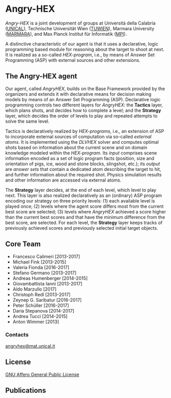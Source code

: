 # Angry-HEX

_Angry-HEX_ is a joint development of groups at Università della Calabria ([UNICAL](http://www.mat.unical.it)), Technische Universität Wien ([TUWIEN](http://www.kr.tuwien.ac.at)), Marmara University ([MARMARA](http://www.knowlp.com)), and Max Planck Institut für Informatik ([MPI](http://www.mpi-inf.mpg.de/departments/databases-and-information-systems/)).

A distinctive characteristic of our agent is that it uses a declarative, logic programming based module for reasoning about the target to shoot at next.
It is realized as a so-called _HEX-program_, i.e., by means of Answer Set Programming (ASP) with external sources and other extensions.

## The Angry-HEX agent
Our agent, called _AngryHEX_, builds on the Base Framework provided by the organizers and extends it with declarative means for decision making models by means of an Answer Set Programming (ASP).
Declarative logic programming controls two different layers for _AngryHEX_: the **Tactics** layer, which plans shots, and decides how to complete a level; and the **Strategy** layer, which decides the order of levels to play and repeated attempts to solve the same level.

Tactics is declaratively realized by _HEX-programs_, i.e., an extension of ASP to incorporate external sources of computation via so-called _external atoms_.
It is implemented using the _DLVHEX_ solver and computes optimal shots based on information about the current scene and on domain knowledge modeled within the _HEX-program_.
Its _input_ comprises scene information encoded as a set of logic program facts (position, size and orientation of pigs, ice, wood and stone blocks, slingshot, etc.); its _output_ are _answer sets_ that contain a dedicated atom describing the target to hit, and further information about the required shot.
Physics simulation results and other information are accessed via external atoms.

The **Strategy** layer decides, at the end of each level, which level to play next.
This layer is also realized declaratively as an (ordinary) ASP program encoding our strategy on three priority levels: (1) each available level is played once; (2) levels where the agent score differs most from the current best score are selected; (3) levels where _AngryHEX_ achieved a score higher than the current best scores and that have the minimum difference from the best score, are selected.
For each level, the **Strategy** layer keeps tracks of previously achieved scores and previously selected initial target objects.

## Core Team
 - Francesco Calimeri [2013-2017]
 - Michael Fink [2013-2015]
 - Valeria Fionda [2016-2017]
 - Stefano Germano [2013-2017]
 - Andreas Humenberger [2014-2015]
 - Giovambattista Ianni [2013-2017]
 - Aldo Marzullo [2017]
 - Christoph Redl [2013-2017]
 - Zeynep G. Saribatur [2016-2017]
 - Peter Schüller [2016-2017]
 - Daria Stepanova [2014-2017]
 - Andrea Tucci [2014-2015]
 - Anton Wimmer [2013]

### Contacts
<angryhex@mat.unical.it>

## License
  [GNU Affero General Public License](../LICENSE)

## Publications
